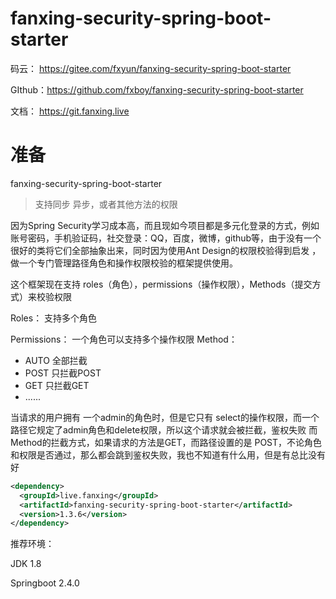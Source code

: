 # fanxing-security-spring-boot-starter

码云： https://gitee.com/fxyun/fanxing-security-spring-boot-starter

GIthub：https://github.com/fxboy/fanxing-security-spring-boot-starter


文档： https://git.fanxing.live



# 准备 
fanxing-security-spring-boot-starter
> 支持同步 异步，或者其他方法的权限

因为Spring Security学习成本高，而且现如今项目都是多元化登录的方式，例如账号密码，手机验证码，社交登录：QQ，百度，微博，github等，由于没有一个很好的类将它们全部抽象出来，同时因为使用Ant Design的权限校验得到启发
，做一个专门管理路径角色和操作权限校验的框架提供使用。

这个框架现在支持 roles（角色），permissions（操作权限），Methods（提交方式）来校验权限

Roles： 支持多个角色

Permissions： 一个角色可以支持多个操作权限
Method： 
- AUTO 全部拦截
- POST 只拦截POST
- GET 只拦截GET
- ......

当请求的用户拥有 一个admin的角色时，但是它只有 select的操作权限，而一个路径它规定了admin角色和delete权限，所以这个请求就会被拦截，鉴权失败
而Method的拦截方式，如果请求的方法是GET，而路径设置的是 POST，不论角色和权限是否通过，那么都会跳到鉴权失败，我也不知道有什么用，但是有总比没有好

```xml
<dependency>
  <groupId>live.fanxing</groupId>
  <artifactId>fanxing-security-spring-boot-starter</artifactId>
  <version>1.3.6</version>
</dependency>
```



推荐环境：

JDK 1.8
	
Springboot 2.4.0



